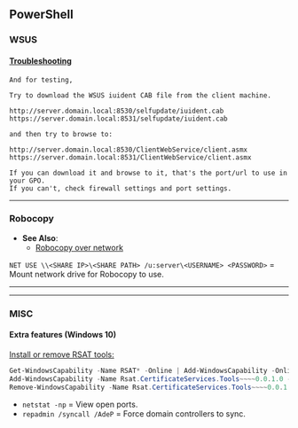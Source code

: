 ## PowerShell

### WSUS

#### [Troubleshooting](https://community.spiceworks.com/topic/2194028-windows-update-error-0x80244022)
```
And for testing,

Try to download the WSUS iuident CAB file from the client machine.

http://server.domain.local:8530/selfupdate/iuident.cab
https://server.domain.local:8531/selfupdate/iuident.cab

and then try to browse to:

http://server.domain.local:8530/ClientWebService/client.asmx
https://server.domain.local:8531/ClientWebService/client.asmx

If you can download it and browse to it, that's the port/url to use in your GPO.
If you can't, check firewall settings and port settings.
```


---
### Robocopy

- **See Also**:
  - [Robocopy over network](https://klyavlin.wordpress.com/2012/09/19/robocopy-network-usernamepassword/)

`NET USE \\<SHARE IP>\<SHARE PATH> /u:server\<USERNAME> <PASSWORD>` = Mount network drive for Robocopy to use.


---

---
### MISC

#### Extra features (Windows 10)

[Install or remove RSAT tools:](https://www.petri.com/how-to-install-the-remote-server-administration-tools-in-windows-10)
```powershell
Get-WindowsCapability -Name RSAT* -Online | Add-WindowsCapability -Online
Add-WindowsCapability -Name Rsat.CertificateServices.Tools~~~~0.0.1.0 -Online
Remove-WindowsCapability -Name Rsat.CertificateServices.Tools~~~~0.0.1.0 -Online
```

- `netstat -np` = View open ports.
- `repadmin /syncall /AdeP` = Force domain controllers to sync.
